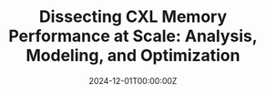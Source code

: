 ---
title: "Dissecting CXL Memory Performance at Scale: Analysis, Modeling, and Optimization"
number: 0
authors: ["Jinshu Liu", "Hamid Hadian", "Hanchen Xu", "Daniel S. Berger", "Huaicheng Li"]
date: '2024-12-01T00:00:00Z'
doi: ''

# Schedule page publish date (NOT publication's date).
publishDate: '2024-12-01T00:00:00Z'

# Publication type.
publication_types: ['article']

# Publication name and optional abbreviated publication name.
publication: '*arXiv preprint arXiv:2409.14317*'
publication_short: "arXiv:2409.14317"
abstract: ""
featured: false
image:
  caption: ""
  focal_point: ""
  preview_only: false
url_pdf: "https://arxiv.org/pdf/2409.14317.pdf"
url_code: ""
url_slides: ""
url_video: ""
url_dataset: ""
url_poster: ""
url_source: ""
math: false
highlight: false
projects: []
slides: ""
--- 